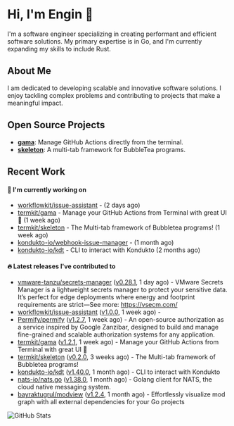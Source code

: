 # Hi, I'm Engin 👋

I'm a software engineer specializing in creating performant and efficient software solutions. My primary expertise is in Go, and I'm currently expanding my skills to include Rust.

## About Me

I am dedicated to developing scalable and innovative software solutions. I enjoy tackling complex problems and contributing to projects that make a meaningful impact.

## Open Source Projects

- [**gama**](https://github.com/termkit/gama): Manage GitHub Actions directly from the terminal.
- [**skeleton**](https://github.com/termkit/skeleton): A multi-tab framework for BubbleTea programs.

## Recent Work

#### 🚧 I'm currently working on

- [workflowkit/issue-assistant](https://github.com/workflowkit/issue-assistant) -  (2 days ago)
- [termkit/gama](https://github.com/termkit/gama) - Manage your GitHub Actions from Terminal with great UI 🧪 (1 week ago)
- [termkit/skeleton](https://github.com/termkit/skeleton) - The Multi-tab framework of Bubbletea programs! (1 week ago)
- [kondukto-io/webhook-issue-manager](https://github.com/kondukto-io/webhook-issue-manager) -  (1 month ago)
- [kondukto-io/kdt](https://github.com/kondukto-io/kdt) - CLI to interact with Kondukto (2 months ago)

#### 🔥 Latest releases I've contributed to

- [vmware-tanzu/secrets-manager](https://github.com/vmware-tanzu/secrets-manager) ([v0.28.1](https://github.com/vmware-tanzu/secrets-manager/releases/tag/v0.28.1), 1 day ago) - VMware Secrets Manager is a lightweight secrets manager to protect your sensitive data. It’s perfect for edge deployments where energy and footprint requirements are strict—See more: https://vsecm.com/
- [workflowkit/issue-assistant](https://github.com/workflowkit/issue-assistant) ([v1.0.0](https://github.com/workflowkit/issue-assistant/releases/tag/v1.0.0), 1 week ago) - 
- [Permify/permify](https://github.com/Permify/permify) ([v1.2.7](https://github.com/Permify/permify/releases/tag/v1.2.7), 1 week ago) - An open-source authorization as a service inspired by Google Zanzibar, designed to build and manage fine-grained and scalable authorization systems for any application.
- [termkit/gama](https://github.com/termkit/gama) ([v1.2.1](https://github.com/termkit/gama/releases/tag/v1.2.1), 1 week ago) - Manage your GitHub Actions from Terminal with great UI 🧪
- [termkit/skeleton](https://github.com/termkit/skeleton) ([v0.2.0](https://github.com/termkit/skeleton/releases/tag/v0.2.0), 3 weeks ago) - The Multi-tab framework of Bubbletea programs!
- [kondukto-io/kdt](https://github.com/kondukto-io/kdt) ([v1.40.0](https://github.com/kondukto-io/kdt/releases/tag/v1.40.0), 1 month ago) - CLI to interact with Kondukto
- [nats-io/nats.go](https://github.com/nats-io/nats.go) ([v1.38.0](https://github.com/nats-io/nats.go/releases/tag/v1.38.0), 1 month ago) - Golang client for NATS, the cloud native messaging system.
- [bayraktugrul/modview](https://github.com/bayraktugrul/modview) ([v1.2.4](https://github.com/bayraktugrul/modview/releases/tag/v1.2.4), 1 month ago) - Effortlessly visualize mod graph with all external dependencies for your Go projects

![GitHub Stats](http://github-profile-summary-cards.vercel.app/api/cards/profile-details?username=canack&theme=gotham)